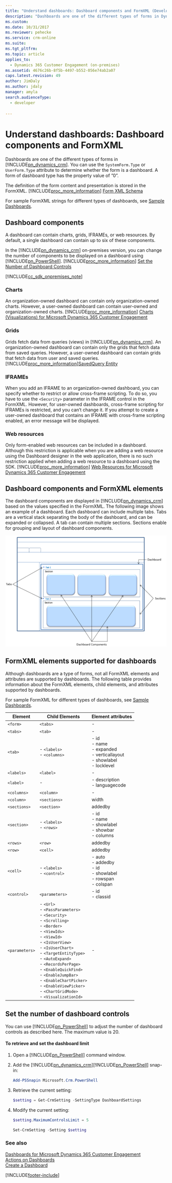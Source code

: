 ```yaml
---
title: "Understand dashboards: Dashboard components and FormXML (Developer Guide for Dynamics 365 Customer Engagement) | MicrosoftDocs"
description: "Dashboards are one of the different types of forms in Dynamics 365 Customer Engagement. You can use the SystemForm.Type or UserForm.Type attribute to determine whether the form is a dashboard."
ms.custom: 
ms.date: 10/31/2017
ms.reviewer: pehecke
ms.service: crm-online
ms.suite: 
ms.tgt_pltfrm: 
ms.topic: article
applies_to: 
  - Dynamics 365 Customer Engagement (on-premises)
ms.assetid: 4676c26b-8f5b-4497-b552-056e74ab2a07
caps.latest.revision: 49
author: JimDaly
ms.author: jdaly
manager: amyla
search.audienceType: 
  - developer

---
```

# Understand dashboards: Dashboard components and FormXML

Dashboards are one of the different types of forms in [!INCLUDE[pn_dynamics_crm](../../includes/pn-dynamics-crm.md)]. You can use the `SystemForm.Type` or `UserForm.Type` attribute to determine whether the form is a dashboard. A form of dashboard type has the property value of ”0”.  

 The definition of the form content and presentation is stored in the FormXML. [!INCLUDE[proc_more_information](../../includes/proc-more-information.md)] [Form XML Schema](form-xml-schema.md)  

 For sample FormXML strings for different types of dashboards, see [Sample Dashboards](sample-dashboards.md).  

<a name="DashboardComponents"></a>   
## Dashboard components  
 A dashboard can contain charts, grids, IFRAMEs, or web resources. By default, a single dashboard can contain up to six of these components.  

 In the [!INCLUDE[pn_dynamics_crm](../../includes/pn-dynamics-crm.md)] on-premises version, you can change the number of components to be displayed on a dashboard using [!INCLUDE[pn_PowerShell](../../includes/pn-powershell.md)]. [!INCLUDE[proc_more_information](../../includes/proc-more-information.md)] [Set the Number of Dashboard Controls](understand-dashboards-dashboard-components-formxml.md#set_controls_limit)  

[!INCLUDE[cc_sdk_onpremises_note](../../includes/cc-sdk-onpremises-note.md)]
### Charts  
 An organization-owned dashboard can contain only organization-owned charts. However, a user-owned dashboard can contain user-owned and organization-owned charts. [!INCLUDE[proc_more_information](../../includes/proc-more-information.md)] [Charts (Visualizations) for Microsoft Dynamics 365 Customer Engagement](view-data-with-visualizations-charts.md)  

### Grids  
 Grids fetch data from queries (views) in [!INCLUDE[pn_dynamics_crm](../../includes/pn-dynamics-crm.md)]. An organization-owned dashboard can contain only the grids that fetch data from saved queries. However, a user-owned dashboard can contain grids that fetch data from user and saved queries. [!INCLUDE[proc_more_information](../../includes/proc-more-information.md)][SavedQuery Entity](../entities/savedquery.md)  

### IFRAMEs  
 When you add an IFRAME to an organization-owned dashboard, you can specify whether to restrict or allow cross-frame scripting. 
 To do so, you have to use the `<Security>` parameter in the IFRAME control in the FormXML. However, for user-owned dashboards, cross-frame scripting for IFRAMEs is restricted, and you can’t change it. If you attempt to create a user-owned dashboard that contains an IFRAME with cross-frame scripting enabled, an error message will be displayed.  

### Web resources  
 Only form-enabled web resources can be included in a dashboard. Although this restriction is applicable when you are adding a web resource using the Dashboard designer in the web application, there is no such restriction applied when adding a web resource to a dashboard using the SDK. [!INCLUDE[proc_more_information](../../includes/proc-more-information.md)] [Web Resources for Microsoft Dynamics 365 Customer Engagement](../web-resources.md)  

<a name="DashboardComponentsandFormXML"></a>   
## Dashboard components and FormXML elements  
 The dashboard components are displayed in [!INCLUDE[pn_dynamics_crm](../../includes/pn-dynamics-crm.md)] based on the values specified in the FormXML. The following image shows an example of a dashboard. Each dashboard can include multiple tabs. Tabs are a vertical stack separating the body of the dashboard, and can be expanded or collapsed. A tab can contain multiple sections. Sections enable for grouping and layout of dashboard components. 

 ![Dashboard components layout](../media/crm-v5s-dashboards-components.png "Dashboard components layout")  

<a name="SupportedFormXMLElements"></a>   
## FormXML elements supported for dashboards  
 Although dashboards are a type of forms, not all FormXML elements and attributes are supported by dashboards. The following table provides information about the FormXML elements, child elements, and attributes supported by dashboards.

 For sample FormXML for different types of dashboards, see [Sample Dashboards](sample-dashboards.md).  


|    Element     |                                                                                                                                                                                                                          Child Elements                                                                                                                                                                                                                          |                                          Element attributes                                          |
|----------------|------------------------------------------------------------------------------------------------------------------------------------------------------------------------------------------------------------------------------------------------------------------------------------------------------------------------------------------------------------------------------------------------------------------------------------------------------------------|------------------------------------------------------------------------------------------------------|
|    `<form>`    |                                                                                                                                                                                                                             `<tabs>`                                                                                                                                                                                                                             |                                                  -                                                   |
|    `<tabs>`    |                                                                                                                                                                                                                             `<tab>`                                                                                                                                                                                                                              |                                                  -                                                   |
|    `<tab>`     |                                                                                                                                                                                                               -   `<labels>`<br />-   `<columns>`                                                                                                                                                                                                                | -   id<br />-   name<br />-   expanded<br />-   verticallayout<br />-   showlabel<br />-   locklevel |
|   `<labels>`   |                                                                                                                                                                                                                            `<label>`                                                                                                                                                                                                                             |                                                  -                                                   |
|   `<label>`    |                                                                                                                                                                                                                                -                                                                                                                                                                                                                                 |                                -   description<br />-   languagecode                                 |
|  `<columns>`   |                                                                                                                                                                                                                            `<column>`                                                                                                                                                                                                                            |                                                  -                                                   |
|   `<column>`   |                                                                                                                                                                                                                           `<sections>`                                                                                                                                                                                                                           |                                                width                                                 |
|  `<sections>`  |                                                                                                                                                                                                                           `<section>`                                                                                                                                                                                                                            |                                               addedby                                                |
|  `<section>`   |                                                                                                                                                                                                                 -   `<labels>`<br />-   `<rows>`                                                                                                                                                                                                                 |              -   id<br />-   name<br />-   showlabel<br />-   showbar<br />-   columns               |
|    `<rows>`    |                                                                                                                                                                                                                             `<row>`                                                                                                                                                                                                                              |                                               addedby                                                |
|    `<row>`     |                                                                                                                                                                                                                             `<cell>`                                                                                                                                                                                                                             |                                               addedby                                                |
|    `<cell>`    |                                                                                                                                                                                                               -   `<labels>`<br />-   `<control>`                                                                                                                                                                                                                |      -   auto<br />-   addedby<br />-   id<br />-   showlabel<br />-   rowspan<br />-   colspan      |
|  `<control>`   |                                                                                                                                                                                                                          `<parameters>`                                                                                                                                                                                                                          |                                       -   id<br />-   classid                                        |
| `<parameters>` | -   `<Url>`<br />-  `<PassParameters>`<br />-   `<Security>`<br />-   `<Scrolling>`<br />-   `<Border>`<br />-   `<ViewIds>`<br />-   `<ViewId>`<br />-   `<IsUserView>`<br />-   `<IsUserChart>`<br />-   `<TargetEntityType>`<br />-   `<AutoExpand>`<br />-   `<RecordsPerPage>`<br />-   `<EnableQuickFind>`<br />-   `<EnableJumpBar>`<br />-   `<EnableChartPicker>`<br />-   `<EnableViewPicker>`<br />-   `<ChartGridMode>`<br />-   `<VisualizationId>` |                                                  -                                                   |

<a name="set_controls_limit"></a>   
## Set the number of dashboard controls  
 You can use [!INCLUDE[pn_PowerShell](../../includes/pn-powershell.md)] to adjust the number of dashboard controls as described here. The maximum value is 20.  

#### To retrieve and set the dashboard limit  

1. Open a [!INCLUDE[pn_PowerShell](../../includes/pn-powershell.md)] command window.  

2. Add the [!INCLUDE[pn_dynamics_crm](../../includes/pn-dynamics-crm.md)][!INCLUDE[pn_PowerShell](../../includes/pn-powershell.md)] snap-in:  

   ```powershell  
   Add-PSSnapin Microsoft.Crm.PowerShell  
   ```  

3. Retrieve the current setting:  

   ```powershell  
   $setting = Get-CrmSetting -SettingType DashboardSettings  
   ```  

4. Modify the current setting:  

   ```powershell  
   $setting.MaximumControlsLimit = 5  
   ```  

   ```powershell  
   Set-CrmSetting -Setting $setting  
   ```  

### See also  
 [Dashboards for Microsoft Dynamics 365 Customer Engagement](analyze-data-with-dashboards.md)   
 [Actions on Dashboards](actions-dashboards.md)   
 [Create a Dashboard](create-dashboard.md)   


[!INCLUDE[footer-include](../../../../includes/footer-banner.md)]